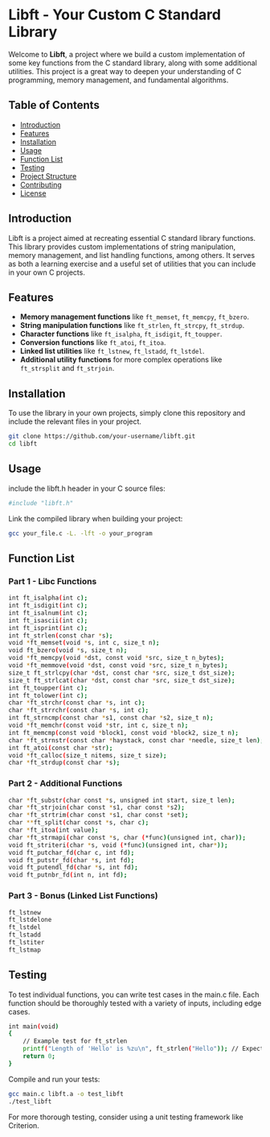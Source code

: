 # Libft - Your Custom C Standard Library

Welcome to **Libft**, a project where we build a custom implementation of some key functions from the C standard library, along with some additional utilities. This project is a great way to deepen your understanding of C programming, memory management, and fundamental algorithms.

## Table of Contents

- [Introduction](#introduction)
- [Features](#features)
- [Installation](#installation)
- [Usage](#usage)
- [Function List](#function-list)
- [Testing](#testing)
- [Project Structure](#project-structure)
- [Contributing](#contributing)
- [License](#license)

## Introduction

Libft is a project aimed at recreating essential C standard library functions. This library provides custom implementations of string manipulation, memory management, and list handling functions, among others. It serves as both a learning exercise and a useful set of utilities that you can include in your own C projects.

## Features

- **Memory management functions** like `ft_memset`, `ft_memcpy`, `ft_bzero`.
- **String manipulation functions** like `ft_strlen`, `ft_strcpy`, `ft_strdup`.
- **Character functions** like `ft_isalpha`, `ft_isdigit`, `ft_toupper`.
- **Conversion functions** like `ft_atoi`, `ft_itoa`.
- **Linked list utilities** like `ft_lstnew`, `ft_lstadd`, `ft_lstdel`.
- **Additional utility functions** for more complex operations like `ft_strsplit` and `ft_strjoin`.

## Installation

To use the library in your own projects, simply clone this repository and include the relevant files in your project.

```bash
git clone https://github.com/your-username/libft.git
cd libft
```
## Usage
include the libft.h header in your C source files:
```bash
#include "libft.h"
```
Link the compiled library when building your project:

````bash
gcc your_file.c -L. -lft -o your_program
````
## Function List
### Part 1 - Libc Functions
````bash
int ft_isalpha(int c);
int ft_isdigit(int c);
int ft_isalnum(int c);
int ft_isascii(int c);
int ft_isprint(int c);
int ft_strlen(const char *s);
void *ft_memset(void *s, int c, size_t n);
void ft_bzero(void *s, size_t n);
void *ft_memcpy(void *dst, const void *src, size_t n_bytes);
void *ft_memmove(void *dst, const void *src, size_t n_bytes);
size_t ft_strlcpy(char *dst, const char *src, size_t dst_size);
size_t ft_strlcat(char *dst, const char *src, size_t dst_size);
int ft_toupper(int c);
int ft_tolower(int c);
char *ft_strchr(const char *s, int c);
char *ft_strrchr(const char *s, int c);
int ft_strncmp(const char *s1, const char *s2, size_t n);
void *ft_memchr(const void *str, int c, size_t n);
int ft_memcmp(const void *block1, const void *block2, size_t n);
char *ft_strnstr(const char *haystack, const char *needle, size_t len);
int ft_atoi(const char *str);
void *ft_calloc(size_t nitems, size_t size);
char *ft_strdup(const char *s);
````
### Part 2 - Additional Functions
````bash
char *ft_substr(char const *s, unsigned int start, size_t len);
char *ft_strjoin(char const *s1, char const *s2);
char *ft_strtrim(char const *s1, char const *set);
char **ft_split(char const *s, char c);
char *ft_itoa(int value);
char *ft_strmapi(char const *s, char (*func)(unsigned int, char));
void ft_striteri(char *s, void (*func)(unsigned int, char*));
void ft_putchar_fd(char c, int fd);
void ft_putstr_fd(char *s, int fd);
void ft_putendl_fd(char *s, int fd);
void ft_putnbr_fd(int n, int fd);
````
### Part 3 - Bonus (Linked List Functions)
````bash
ft_lstnew
ft_lstdelone
ft_lstdel
ft_lstadd
ft_lstiter
ft_lstmap
````

## Testing
To test individual functions, you can write test cases in the main.c file. Each function should be thoroughly tested with a variety of inputs, including edge cases.
````bash
int main(void)
{
    // Example test for ft_strlen
    printf("Length of 'Hello' is %zu\n", ft_strlen("Hello")); // Expected: 5
    return 0;
}
````
Compile and run your tests:

````bash
gcc main.c libft.a -o test_libft
./test_libft
````
For more thorough testing, consider using a unit testing framework like Criterion.
